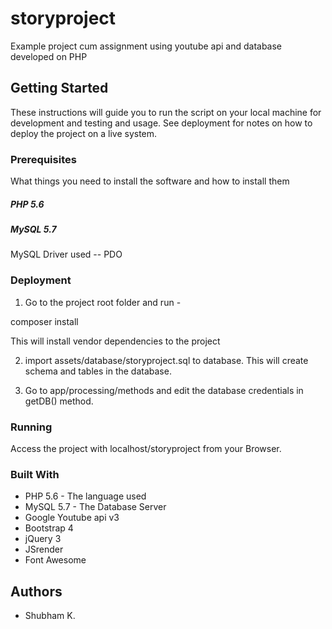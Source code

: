 # storyproject

Example project cum assignment using youtube api and database developed on PHP
## Getting Started

These instructions will guide you to run the script on your local machine for development and testing and usage. See deployment for notes on how to deploy the project on a live system.

### Prerequisites

What things you need to install the software and how to install them

##### PHP 5.6
##### MySQL 5.7

MySQL Driver used -- PDO

### Deployment

1. Go to the project root folder and run - 

composer install

This will install vendor dependencies to the project

2. import assets/database/storyproject.sql to database. This will create schema and tables in the database.

3. Go to app/processing/methods and edit the database credentials in getDB() method.

### Running

Access the project with localhost/storyproject from your Browser.

### Built With

* PHP 5.6 - The language used
* MySQL 5.7 - The Database Server
* Google Youtube api v3
* Bootstrap 4
* jQuery 3
* JSrender
* Font Awesome

## Authors

* Shubham K.



